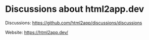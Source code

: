 # Discussions about html2app.dev

Discussions: https://github.com/html2app/discussions/discussions

Website: https://html2app.dev/
